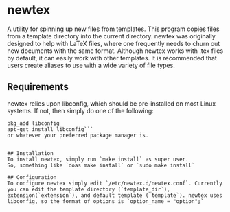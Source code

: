 # newtex
A utility for spinning up new files from templates. This program copies files from a template directory into the current directory. newtex was originally designed to help with LaTeX files, where one frequently needs to churn out new documents with the same format. Although newtex works with .tex files by default, it can easily work with other templates. It is recommended that users create aliases to use with a wide variety of file types.

## Requirements
newtex relies upon libconfig, which should be pre-installed on most Linux systems. If not, then simply do one of the following:
```pacman -S libconfig
pkg_add libconfig
apt-get install libconfig```
or whatever your preferred package manager is.


## Installation
To install newtex, simply run `make install` as super user.
So, something like `doas make install` or `sudo make install`

## Configuration
To configure newtex simply edit `/etc/newtex.d/newtex.conf`. Currently you can edit the template directory (`template_dir`), extension(`extension`), and default template (`template`). newtex uses libconfig, so the format of options is `option_name = "option";`

